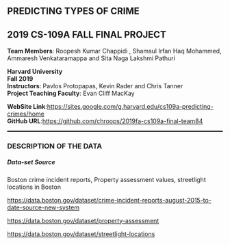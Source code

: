 ## PREDICTING TYPES OF CRIME

## 2019 CS-109A FALL FINAL PROJECT

**Team Members**: Roopesh Kumar Chappidi , Shamsul Irfan Haq Mohammed, Ammaresh Venkataramappa and Sita Naga Lakshmi Pathuri<br/>


**Harvard University**<br/> 
**Fall 2019**<br/>
**Instructors**: Pavlos Protopapas, Kevin Rader and Chris Tanner<br/>
**Project Teaching Faculty**: Evan Cliff MacKay

**WebSite Link**:https://sites.google.com/g.harvard.edu/cs109a-predicting-crimes/home<br/>
**GitHub URL**:https://github.com/chroops/2019fa-cs109a-final-team84

<hr style="height:2pt">


### DESCRIPTION OF THE DATA
##### Data-set Source 

Boston crime incident reports, Property assessment values, streetlight locations in Boston

https://data.boston.gov/dataset/crime-incident-reports-august-2015-to-date-source-new-system

https://data.boston.gov/dataset/property-assessment

https://data.boston.gov/dataset/streetlight-locations
